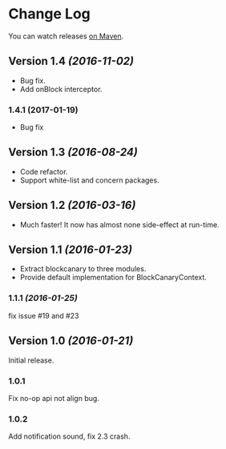 # Change Log

You can watch releases [on Maven](https://oss.sonatype.org/content/groups/public/com/github/markzhai/).

## Version 1.4 *(2016-11-02)*

- Bug fix.
- Add onBlock interceptor.

### 1.4.1 (2017-01-19)

- Bug fix

## Version 1.3 *(2016-08-24)*

- Code refactor.
- Support white-list and concern packages.

## Version 1.2 *(2016-03-16)*

- Much faster! It now has almost none side-effect at run-time.

## Version 1.1 *(2016-01-23)*

- Extract blockcanary to three modules.
- Provide default implementation for BlockCanaryContext.

### 1.1.1 *(2016-01-25)*
fix issue #19 and #23

## Version 1.0 *(2016-01-21)*

Initial release.

### 1.0.1
Fix no-op api not align bug.

### 1.0.2
Add notification sound, fix 2.3 crash.
